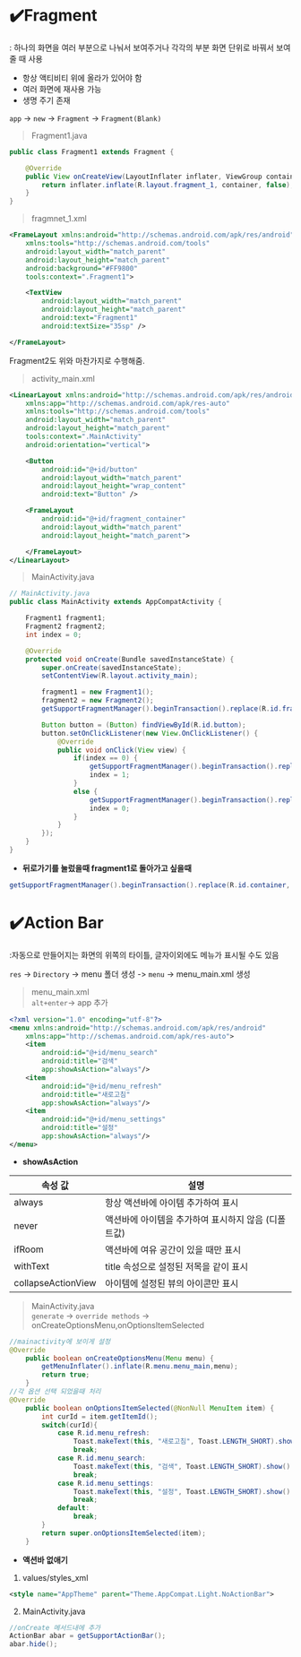 # :heavy_check_mark:Fragment
: 하나의 화면을 여러 부분으로 나눠서 보여주거나 각각의 부분 화면 단위로 바꿔서 보여줄 때 사용
- 항상 액티비티 위에 올라가 있어야 함
- 여러 화면에 재사용 가능
- 생명 주기 존재 

`app` -> `new` -> `Fragment` -> `Fragment(Blank)`
> Fragment1.java
```java
public class Fragment1 extends Fragment {

    @Override
    public View onCreateView(LayoutInflater inflater, ViewGroup container, Bundle savedInstanceState) {
        return inflater.inflate(R.layout.fragment_1, container, false);
    }
}
```
> fragmnet_1.xml
```xml
<FrameLayout xmlns:android="http://schemas.android.com/apk/res/android"
    xmlns:tools="http://schemas.android.com/tools"
    android:layout_width="match_parent"
    android:layout_height="match_parent"
    android:background="#FF9800"
    tools:context=".Fragment1">

    <TextView
        android:layout_width="match_parent"
        android:layout_height="match_parent"
        android:text="Fragment1"
        android:textSize="35sp" />

</FrameLayout>
```
Fragment2도 위와 마찬가지로 수행해줌.

> activity_main.xml
```xml
<LinearLayout xmlns:android="http://schemas.android.com/apk/res/android"
    xmlns:app="http://schemas.android.com/apk/res-auto"
    xmlns:tools="http://schemas.android.com/tools"
    android:layout_width="match_parent"
    android:layout_height="match_parent"
    tools:context=".MainActivity"
    android:orientation="vertical">

    <Button
        android:id="@+id/button"
        android:layout_width="match_parent"
        android:layout_height="wrap_content"
        android:text="Button" />

    <FrameLayout
        android:id="@+id/fragment_container"
        android:layout_width="match_parent"
        android:layout_height="match_parent">

    </FrameLayout>
</LinearLayout>
```
> MainActivity.java
```java
// MainActivity.java
public class MainActivity extends AppCompatActivity {

    Fragment1 fragment1;
    Fragment2 fragment2;
    int index = 0;

    @Override
    protected void onCreate(Bundle savedInstanceState) {
        super.onCreate(savedInstanceState);
        setContentView(R.layout.activity_main);

        fragment1 = new Fragment1();
        fragment2 = new Fragment2();
        getSupportFragmentManager().beginTransaction().replace(R.id.fragment_container, fragment1).commit();

        Button button = (Button) findViewById(R.id.button);
        button.setOnClickListener(new View.OnClickListener() {
            @Override
            public void onClick(View view) {
                if(index == 0) {
                    getSupportFragmentManager().beginTransaction().replace(R.id.fragment_container, fragment2).commit();
                    index = 1;
                }
                else {
                    getSupportFragmentManager().beginTransaction().replace(R.id.fragment_container, fragment1).commit();
                    index = 0;
                }
            }
        });
    }
}
```
- **뒤로가기를 눌렀을때 fragment1로 돌아가고 싶을때**
```java
getSupportFragmentManager().beginTransaction().replace(R.id.container, fragment2).addToBackStack(null).commit();
```

# :heavy_check_mark:Action Bar
:자동으로 만들어지는 화면의 위쪽의 타이틀, 글자이외에도 메뉴가 표시될 수도 있음

`res` -> `Directory` -> menu 폴더 생성 -> `menu` -> menu_main.xml 생성
> menu_main.xml  
> `alt+enter`-> app 추가
```xml
<?xml version="1.0" encoding="utf-8"?>
<menu xmlns:android="http://schemas.android.com/apk/res/android"
    xmlns:app="http://schemas.android.com/apk/res-auto">
    <item
        android:id="@+id/menu_search"
        android:title="검색"
        app:showAsAction="always"/>
    <item
        android:id="@+id/menu_refresh"
        android:title="새로고침"
        app:showAsAction="always"/>
    <item
        android:id="@+id/menu_settings"
        android:title="설정"
        app:showAsAction="always"/>
</menu>
```
- **showAsAction**  

|속성 값|설명|
|------|---|
|always|항상 액션바에 아이템 추가하여 표시|
|never|액션바에 아이템을 추가하여 표시하지 않음 (디폴트값)|
|ifRoom|액션바에 여유 공간이 있을 때만 표시|
|withText|title 속성으로 설정된 저목을 같이 표시|
|collapseActionView|아이템에 설정된 뷰의 아이콘만 표시|

> MainActivity.java  
> `generate` -> `override methods` -> onCreateOptionsMenu,onOptionsItemSelected  

```java
//mainactivity에 보이게 설정
@Override
    public boolean onCreateOptionsMenu(Menu menu) {
        getMenuInflater().inflate(R.menu.menu_main,menu);
        return true;
    }
//각 옵션 선택 되었을때 처리
@Override
    public boolean onOptionsItemSelected(@NonNull MenuItem item) {
        int curId = item.getItemId();
        switch(curId){
            case R.id.menu_refresh:
                Toast.makeText(this, "새로고침", Toast.LENGTH_SHORT).show();
                break;
            case R.id.menu_search:
                Toast.makeText(this, "검색", Toast.LENGTH_SHORT).show();
                break;
            case R.id.menu_settings:
                Toast.makeText(this, "설정", Toast.LENGTH_SHORT).show();
                break;
            default:
                break;
        }
        return super.onOptionsItemSelected(item);
    }
```
- **액션바 없애기**  
1. values/styles_xml  
```xml
<style name="AppTheme" parent="Theme.AppCompat.Light.NoActionBar"> 
```
2. MainActivity.java  
```java
//onCreate 메서드내에 추가
ActionBar abar = getSupportActionBar();
abar.hide();
```
